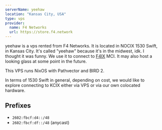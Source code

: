 ```yaml
---
serverName: yeehaw
location: "Kansas City, USA"
type: vps
provider:
  name: F4 Networks
  url: https://store.f4.network
---
```


yeehaw is a vps rented from F4 Networks. It is located in NOCIX 1530 Swift, in Kansas City. It's called "yeehaw" because it's in the midwest, idk. I thought it was funny. We use it to connect to [F4IX](https://f4ix.com/) MCI. It may also host a looking glass at some point in the future.

This VPS runs NixOS with Pathvector and BIRD 2.

In terms of 1530 Swift in general, depending on cost, we would like to explore connecting to KCIX either via VPS or via our own colocated hardware.

## Prefixes

- `2602:fbcf:d4::/48`
- `2602:fbcf:df::/48` (anycast)
